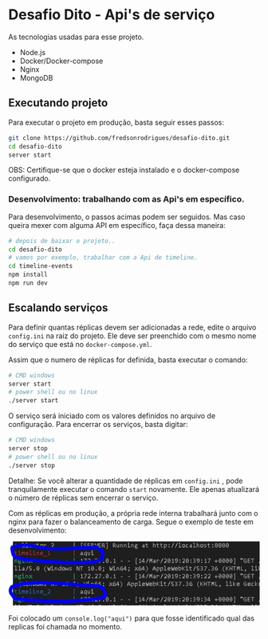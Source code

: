 # Desafio Dito - Api's de serviço

As tecnologias usadas para esse projeto.

- Node.js
- Docker/Docker-compose
- Nginx
- MongoDB

## Executando projeto

Para executar o projeto em produção, basta seguir esses passos:

``` sh
git clone https://github.com/fredsonrodrigues/desafio-dito.git
cd desafio-dito
server start
```
OBS: Certifique-se que o docker esteja instalado e o docker-compose configurado.

### Desenvolvimento: trabalhando com as Api's em específico.

Para desenvolvimento, o passos acimas podem ser seguidos. Mas caso queira mexer com alguma API em específico, faça dessa maneira: 

``` sh
# depois de baixar o projeto..
cd desafio-dito
# vamos por exemplo, trabalhar com a Api de timeline.
cd timeline-events
npm install
npm run dev
```

## Escalando serviços

Para definir quantas réplicas devem ser adicionadas a rede, edite o arquivo `config.ini` na raiz do projeto. Ele deve ser preenchido com o mesmo nome do serviço que está no `docker-compose.yml`. 

Assim que o numero de réplicas for definida, basta executar o comando:

``` sh
# CMD windows
server start
# power shell ou no linux
./server start
```

O serviço será iniciado com os valores definidos no arquivo de configuração. Para encerrar os serviços, basta digitar:

``` sh
# CMD windows
server stop
# power shell ou no linux
./server stop
```

Detalhe: Se você alterar a quantidade de réplicas em `config.ini` , pode tranquilamente executar o comando `start` novamente. Ele apenas atualizará o número de réplicas sem encerrar o serviço.

Com as réplicas em produção, a própria rede interna trabalhará junto com o nginx para fazer o balanceamento de carga. Segue o exemplo de teste em desenvolvimento: 

![Teste-rede](Docs/img/teste-scale.JPG)

Foi colocado um `console.log("aqui")` para que fosse identificado qual das replicas foi chamada no momento. 